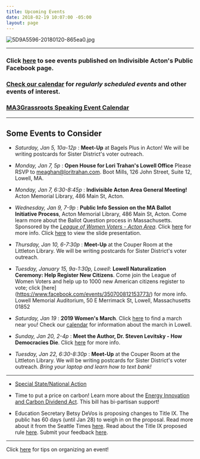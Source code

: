 ```yaml
---
title: Upcoming Events
date: 2018-02-19 10:07:00 -05:00
layout: page
---
```


![5D9A5596-20180120-865ea0.jpg](/uploads/5D9A5596-20180120-865ea0.jpg)

---

### Click [here](https://www.facebook.com/pg/IndivisibleActon/events/?ref=page_internal) to see events published on Indivisible Acton's Public Facebook page.

### [Check our calendar](http://www.indivisibleacton.org/calendar.html) for *regularly scheduled events* and other events of interest.

### [MA3Grassroots Speaking Event Calendar](https://www.ma3grassroots.com/event-calendar)

---

## Some Events to Consider

* *Saturday, Jan 5, 10a-12p* : **Meet-Up** at Bagels Plus in Acton! We will be writing postcards for Sister District's voter outreach.


* *Monday, Jan 7, 5p* : **Open House for Lori Trahan's Lowell Office**  Please RSVP to meaghan@loritrahan.com. Boot Mills, 126 John Street, Suite 12, Lowell, MA.


* *Monday, Jan 7, 6:30-8:45p* : **Indivisible Acton Area General Meeting!**  Acton Memorial Library, 486 Main St, Acton.


* *Wednesday, Jan 9, 7-9p* : **Public Info Session on the MA Ballot Initiative Process**, Acton Memorial Library, 486 Main St, Acton.  Come learn more about the Ballot Question process in Massachusetts.  Sponsored by the *[League of Women Voters - Acton Area](http://www.lwv-aa.org/home)*.  Click [here](https://www.facebook.com/events/315833375692840/) for more info.  Click [here](https://drive.google.com/file/d/1M6hONThbQFIveevCqpp6nXkq5EmCpNlD/view) to view the slide presentation.


* *Thursday, Jan 10, 6-7:30p* : **Meet-Up** at the Couper Room at the Littleton Library.  We will be writing postcards for Sister District's voter outreach.  

* *Tuesday, January 15, 9a-1:30p, Lowell*:  **Lowell Naturalization Ceremony: Help Register New Citizens**.  Come join the League of Women Voters and help up to 1000 new American citizens register to vote; click \[here\]  (https://www.facebook.com/events/350700812153773/) for more info.  Lowell Memorial Auditorium, 50 E Merrimack St, Lowell, Massachusetts 01852  

* *Saturday, Jan 19* : **2019 Women's March**. Click [here](https://actionnetwork.org/event_campaigns/third-annual-womens-march-womenswave) to find a march near you!  Check our [calendar](http://www.indivisibleacton.org/calendar.html) for information about the march in Lowell.


* *Sunday, Jan 20, 2-4p* : **Meet the Author, Dr. Steven Levitsky - How Democracies Die**. Click [here](https://prescottscc.org/event/meet-the-author-how-democracies-die/?instance_id=7133&fbclid=IwAR2DSVrxD0x_YTpGmiYBHGw0hFFuEckSR26E4Ju9ya_Rm4hW06FF6p4EErU) for more info.


* *Tuesday, Jan 22, 6:30-8:30p* : **Meet-Up** at the Couper Room at the Littleton Library.  We will be writing postcards for Sister District's voter outreach.  *Bring your laptop and learn how to text bank!*

---

* [Special State/National Action](http://www.indivisibleacton.org/2019/01/05/special-state-slash-national-action.html)


* Time to put a price on carbon!  Learn more about the [Energy Innovation and Carbon Dividend Act](https://energyinnovationact.org/how-it-works/).  This bill has bi-partisan support!


* Education Secretary Betsy DeVos is proposing changes to Title IX.  The public has 60 days (until Jan 28) to weigh in on the proposal. Read more about it from the Seattle Times [here](https://www.seattletimes.com/education-lab/devos-title-ix-changes-open-for-public-comment-thursday/?fbclid=IwAR08RB8KC15znqMYvAX5qVxEIm5XIQJRaiKco2af8kxOAvX_02EhZ_XGK2E).  Read about the Title IX proposed rule [here](https://www.federalregister.gov/documents/2018/11/29/2018-25314/nondiscrimination-on-the-basis-of-sex-in-education-programs-or-activities-receiving-federal).  Submit your feedback [here](https://www.regulations.gov/document?D=ED-2018-OCR-0064-0001).

---

Click [here](http://www.indivisibleacton.org/events/organize-an-event.html) for tips on organizing an event!